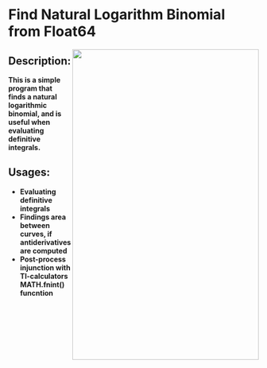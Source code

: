 <H1> Find Natural Logarithm Binomial from Float64 </H1>

<img align="right" width="375" height="625" src="https://user-images.githubusercontent.com/79816891/193723041-b1b8896b-cd8a-43fc-9170-6262229e274d.png">

<h2> Description: </h2>
<b> This is a simple program that finds a natural logarithmic binomial, and is useful when evaluating definitive integrals. 
                                                                                                                                  

  

<h2> Usages: </h2>
<ul>
  <li> Evaluating definitive integrals </li>
  <li> Findings area between curves, if antiderivatives are computed </li>
  <li> Post-process injunction with TI-calculators MATH.fnint() funcntion </li>


